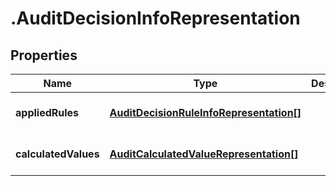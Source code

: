 # .AuditDecisionInfoRepresentation

## Properties
Name | Type | Description | Notes
------------ | ------------- | ------------- | -------------
**appliedRules** | [**AuditDecisionRuleInfoRepresentation[]**](AuditDecisionRuleInfoRepresentation.md) |  | [optional] [default to null]
**calculatedValues** | [**AuditCalculatedValueRepresentation[]**](AuditCalculatedValueRepresentation.md) |  | [optional] [default to null]


